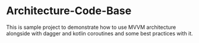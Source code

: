 # Architecture-Code-Base
This is sample project  to demonstrate how to use MVVM architecture alongside with dagger and kotlin coroutines and some best practices with it.
